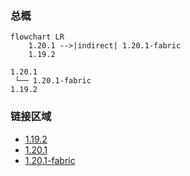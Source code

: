 ### 总概

```mermaid
flowchart LR
    1.20.1 -->|indirect| 1.20.1-fabric
    1.19.2
```

```
1.20.1
 └── 1.20.1-fabric
1.19.2
```

### 链接区域

- [1.19.2](/projects/1.19/assets/oneironaut/oneironaut)
- [1.20.1](/projects/1.20/assets/oneironaut/oneironaut)
- [1.20.1-fabric](/projects/1.20-fabric/assets/oneironaut/oneironaut)